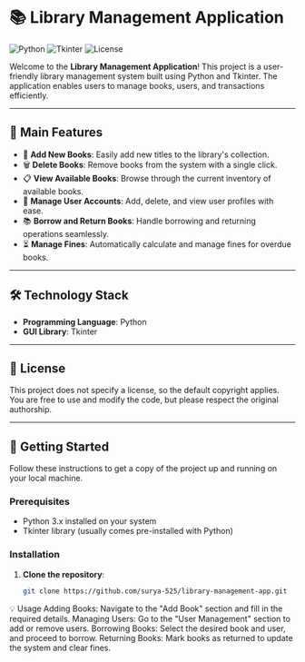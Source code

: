 # 📚 Library Management Application

![Python](https://img.shields.io/badge/Python-3.x-blue.svg) ![Tkinter](https://img.shields.io/badge/Tkinter-GUI-orange.svg) ![License](https://img.shields.io/badge/License-Default-lightgrey.svg)

Welcome to the **Library Management Application**! This project is a user-friendly library management system built using Python and Tkinter. The application enables users to manage books, users, and transactions efficiently.

---

## 🌟 Main Features

- 📕 **Add New Books**: Easily add new titles to the library's collection.
- 🗑️ **Delete Books**: Remove books from the system with a single click.
- 📋 **View Available Books**: Browse through the current inventory of available books.
- 👥 **Manage User Accounts**: Add, delete, and view user profiles with ease.
- 📚 **Borrow and Return Books**: Handle borrowing and returning operations seamlessly.
- ⏳ **Manage Fines**: Automatically calculate and manage fines for overdue books.

---

## 🛠️ Technology Stack

- **Programming Language**: Python
- **GUI Library**: Tkinter

---

## 📄 License

This project does not specify a license, so the default copyright applies. You are free to use and modify the code, but please respect the original authorship.

---

## 🎯 Getting Started

Follow these instructions to get a copy of the project up and running on your local machine.

### Prerequisites

- Python 3.x installed on your system
- Tkinter library (usually comes pre-installed with Python)

### Installation

1. **Clone the repository**:
   ```bash
   git clone https://github.com/surya-525/library-management-app.git
💡 Usage
Adding Books: Navigate to the "Add Book" section and fill in the required details.
Managing Users: Go to the "User Management" section to add or remove users.
Borrowing Books: Select the desired book and user, and proceed to borrow.
Returning Books: Mark books as returned to update the system and clear fines.
